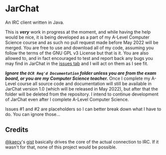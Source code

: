 # JarChat
An IRC client written in Java.

This is ***__very__*** work in progress at the moment, and while having the help would be nice, it is being developed as a part of my A-Level Computer Science course and as such no pull request made before May 2022 will be merged. You are free to use and download all of my code, assuming you follow the terms of the GNU GPL v3 License but that is it. You are also allowed to, and in fact encouraged to test and report back any bugs you may find in JarChat in the [issues tab](https://github.com/SimPilotAdamT/JarChat/issues) and I will act on them as I see fit.

***__Ignore the `OCR Req'd Documentation` folder unless you are from the exam board, or you are my Computer Science teacher.__*** Once I complete my A-Level course all source code and documentation will still be available in JarChat version 1.0 (which will be released in May 2022), but after that the folder will be deleted from the repository. I intend to continue development of JarChat even after I complete A-Level Computer Science.

Issues #1 and #2 are placeholders so I can better break down what I have to do. You can ignore those...

## Credits
[@kaecy](https://github.com/kaecy)'s [gist](https://gist.github.com/kaecy/286f8ad334aec3fcb588516feb727772#file-simpleircclient-java) basically drives the core of the actual connection to IRC. If it wasn't for that, none of this project would be possible.

